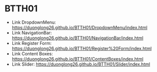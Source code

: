# BTTH01
- Link DropdownMenu: https://duonglong26.github.io/BTTH01/DropdownMenu/index.html
- Link NavigationBar: https://duonglong26.github.io/BTTH01/NavigationBar/index.html
- Link Register Form: https://duonglong26.github.io/BTTH01/Register%20Form/index.html
- Link Content Boxes: https://duonglong26.github.io/BTTH01/ContentBoxes/index.html
- Link Slider: https://duonglong26.github.io/BTTH01/Slider/index.html

